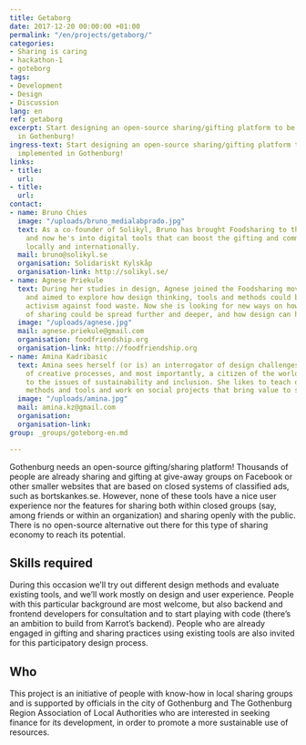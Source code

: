 ```yaml
---
title: Getaborg
date: 2017-12-20 00:00:00 +01:00
permalink: "/en/projects/getaborg/"
categories:
- Sharing is caring
- hackathon-1
- goteborg
tags:
- Development
- Design
- Discussion
lang: en
ref: getaborg
excerpt: Start designing an open-source sharing/gifting platform to be first implemented
  in Gothenburg!
ingress-text: Start designing an open-source sharing/gifting platform to be first
  implemented in Gothenburg!
links:
- title:
  url:
- title:
  url:
contact:
- name: Bruno Chies
  image: "/uploads/bruno_medialabprado.jpg"
  text: As a co-founder of Solikyl, Bruno has brought Foodsharing to the city of Gothenburg
    and now he's into digital tools that can boost the gifting and commons economy
    locally and internationally.
  mail: bruno@solikyl.se
  organisation: Solidariskt Kylskåp
  organisation-link: http://solikyl.se/
- name: Agnese Priekule
  text: During her studies in design, Agnese joined the Foodsharing movement in Gothenburg
    and aimed to explore how design thinking, tools and methods could be used in the
    activism against food waste. Now she is looking for new ways on how the concept
    of sharing could be spread further and deeper, and how design can help it happen.
  image: "/uploads/agnese.jpg"
  mail: agnese.priekule@gmail.com
  organisation: foodfriendship.org
  organisation-link: http://foodfriendship.org
- name: Amina Kadribasic
  text: Amina sees herself (or is) an interrogator of design challenges, a facilitator
    of creative processes, and most importantly, a citizen of the world, dedicated
    to the issues of sustainability and inclusion. She likes to teach design thinking
    methods and tools and work on social projects that bring value to society.
  image: "/uploads/amina.jpg"
  mail: amina.kz@gmail.com
  organisation:
  organisation-link:
group: _groups/goteborg-en.md 

---
```


Gothenburg needs an open-source gifting/sharing platform! Thousands of people are already sharing and gifting at give-away groups on Facebook or other smaller websites that are based on closed systems of classified ads, such as bortskankes.se. However, none of these tools have a nice user experience nor the features for sharing both within closed groups (say, among friends or within an organization) and sharing openly with the public. There is no open-source alternative out there for this type of sharing economy to reach its potential.

## Skills required

During this occasion we’ll try out different design methods and evaluate existing tools, and we’ll work mostly on design and user experience. People with this particular background are most welcome, but also backend and frontend developers for consultation and to start playing with code (there’s an ambition to build from Karrot’s backend). People who are already engaged in gifting and sharing practices using existing tools are also invited for this participatory design process.

## Who

This project is an initiative of people with know-how in local sharing groups and is supported by officials in the city of Gothenburg and The Gothenburg Region Association of Local Authorities who are interested in seeking finance for its development, in order to promote a more sustainable use of resources.
